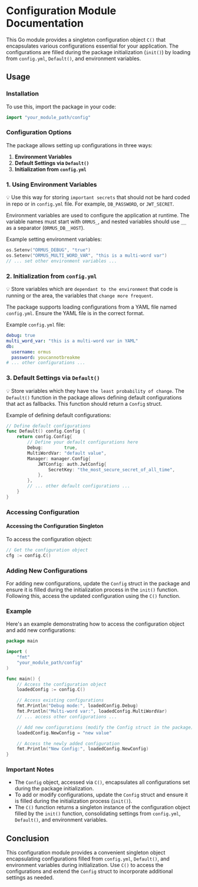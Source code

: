# Configuration Module Documentation

This Go module provides a singleton configuration object `C()` that encapsulates various configurations essential for your application. The configurations are filled during the package initialization (`init()`) by loading from `config.yml`, `Default()`, and environment variables.

## Usage

### Installation

To use this, import the package in your code:

```go
import "your_module_path/config"
```

### Configuration Options

The package allows setting up configurations in three ways:

1. **Environment Variables**
2. **Default Settings via `Default()`**
3. **Initialization from `config.yml`**

### 1. Using Environment Variables

💡 Use this way for storing `important secrets` that should not be hard coded in repo or in `config.yml` file. For example, `DB_PASSWORD`, or `JWT_SECRET`.

Environment variables are used to configure the application at runtime. The variable names must start with `ORMUS_`, and nested variables should use `__` as a separator (`ORMUS_DB__HOST`).

Example setting environment variables:
```go
os.Setenv("ORMUS_DEBUG", "true")
os.Setenv("ORMUS_MULTI_WORD_VAR", "this is a multi-word var")
// ... set other environment variables ...
```

### 2. Initialization from `config.yml`

💡 Store variables which are `dependant to the environment` that code is running or the area, the variables that `change more frequent`.

The package supports loading configurations from a YAML file named `config.yml`. Ensure the YAML file is in the correct format.

Example `config.yml` file:
```yaml
debug: true
multi_word_var: "this is a multi-word var in YAML"
db: 
  username: ormus
  password: youcannotbreakme
# ... other configurations ...
```

### 3. Default Settings via `Default()`

💡 Store variables which they have `the least probability of change`.
The `Default()` function in the package allows defining default configurations that act as fallbacks. This function should return a `Config` struct.

Example of defining default configurations:
```go
// Define default configurations
func Default() config.Config {
    return config.Config{
        // Define your default configurations here
        Debug:        true,
        MultiWordVar: "default value",
		Manager: manager.Config{
            JWTConfig: auth.JwtConfig{
                SecretKey: "the_most_secure_secret_of_all_time",
            },
        },
        // ... other default configurations ...
    }
}
```

### Accessing Configuration

#### Accessing the Configuration Singleton

To access the configuration object:

```go
// Get the configuration object
cfg := config.C()
```

### Adding New Configurations

For adding new configurations, update the `Config` struct in the package and ensure it is filled during the initialization process in the `init()` function. Following this, access the updated configuration using the `C()` function.

### Example

Here's an example demonstrating how to access the configuration object and add new configurations:

```go
package main

import (
    "fmt"
    "your_module_path/config"
)

func main() {
    // Access the configuration object
    loadedConfig := config.C()

    // Access existing configurations
    fmt.Println("Debug mode:", loadedConfig.Debug)
    fmt.Println("Multi-word var:", loadedConfig.MultiWordVar)
    // ... access other configurations ...

    // Add new configurations (modify the Config struct in the package)
    loadedConfig.NewConfig = "new value"

    // Access the newly added configuration
    fmt.Println("New Config:", loadedConfig.NewConfig)
}
```

### Important Notes

- The `Config` object, accessed via `C()`, encapsulates all configurations set during the package initialization.
- To add or modify configurations, update the `Config` struct and ensure it is filled during the initialization process (`init()`).
- The `C()` function returns a singleton instance of the configuration object filled by the `init()` function, consolidating settings from `config.yml`, `Default()`, and environment variables.

## Conclusion

This configuration module provides a convenient singleton object encapsulating configurations filled from `config.yml`, `Default()`, and environment variables during initialization. Use `C()` to access the configurations and extend the `Config` struct to incorporate additional settings as needed.
